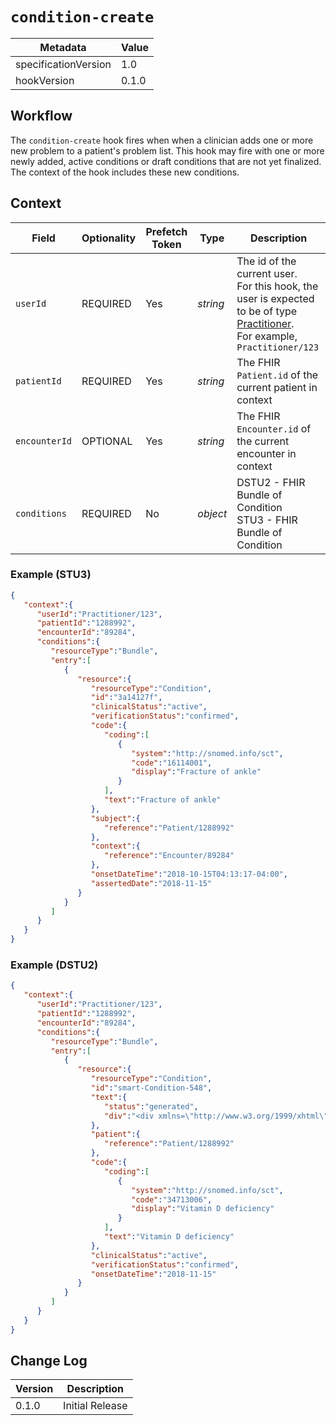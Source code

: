 # `condition-create`

| Metadata | Value
| ---- | ----
| specificationVersion | 1.0
| hookVersion | 0.1.0

## Workflow

The `condition-create` hook fires when when a clinician adds one or more new problem to a patient's problem list. 
This hook may fire with one or more newly added, active conditions or draft conditions that are not yet finalized. 
The context of the hook includes these new conditions.

## Context

Field | Optionality | Prefetch Token | Type | Description
----- | -------- | ---- | ---- | ----
`userId` | REQUIRED | Yes | *string* | The id of the current user.<br />For this hook, the user is expected to be of type [Practitioner](https://www.hl7.org/fhir/practitioner.html).<br />For example, `Practitioner/123`
`patientId` | REQUIRED | Yes | *string* |  The FHIR `Patient.id` of the current patient in context
`encounterId` | OPTIONAL | Yes | *string* |  The FHIR `Encounter.id` of the current encounter in context
`conditions` | REQUIRED | No | *object* | DSTU2 - FHIR Bundle of Condition<br/> STU3 - FHIR Bundle of Condition


### Example (STU3)

```json
{
   "context":{
      "userId":"Practitioner/123",
      "patientId":"1288992",
      "encounterId":"89284",
      "conditions":{
         "resourceType":"Bundle",
         "entry":[
            {
               "resource":{
                  "resourceType":"Condition",
                  "id":"3a14127f",
                  "clinicalStatus":"active",
                  "verificationStatus":"confirmed",
                  "code":{
                     "coding":[
                        {
                           "system":"http://snomed.info/sct",
                           "code":"16114001",
                           "display":"Fracture of ankle"
                        }
                     ],
                     "text":"Fracture of ankle"
                  },
                  "subject":{
                     "reference":"Patient/1288992"
                  },
                  "context":{
                     "reference":"Encounter/89284"
                  },
                  "onsetDateTime":"2018-10-15T04:13:17-04:00",
                  "assertedDate":"2018-11-15"
               }
            }
         ]
      }
   }
}
```

### Example (DSTU2)

```json
{
   "context":{
      "userId":"Practitioner/123",
      "patientId":"1288992",
      "encounterId":"89284",
      "conditions":{
         "resourceType":"Bundle",
         "entry":[
            {
               "resource":{
                  "resourceType":"Condition",
                  "id":"smart-Condition-548",
                  "text":{
                     "status":"generated",
                     "div":"<div xmlns=\"http://www.w3.org/1999/xhtml\">Vitamin D deficiency</div>"
                  },
                  "patient":{
                     "reference":"Patient/1288992"
                  },
                  "code":{
                     "coding":[
                        {
                           "system":"http://snomed.info/sct",
                           "code":"34713006",
                           "display":"Vitamin D deficiency"
                        }
                     ],
                     "text":"Vitamin D deficiency"
                  },
                  "clinicalStatus":"active",
                  "verificationStatus":"confirmed",
                  "onsetDateTime":"2018-11-15"
               }
            }
         ]
      }
   }
}
```

## Change Log

Version | Description
---- | ----
0.1.0 | Initial Release
